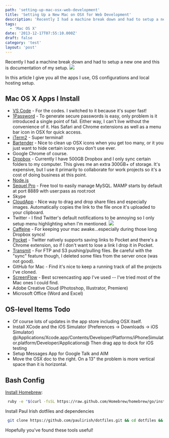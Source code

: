 ```yaml
---
path: 'setting-up-mac-osx-web-development'
title: 'Setting Up a New Mac on OSX for Web Development'
description: 'Recently I had a machine break down and had to setup a new one and this is documentation of my setup.'
tags:
  - 'Mac OS X'
date: '2013-12-17T07:55:10.000Z'
draft: false
category: 'test'
layout: 'post'
---
```


Recently I had a machine break down and had to setup a new one and this is documentation of my setup.
![](http://marcgrabanski.com/wp-content/uploads/mavericks2013-06-1913-30-56600-1372082910-500x312.jpg)

In this article I give you all the apps I use, OS configurations and local hosting setup.

## Mac OS X Apps I Install

- [VS Code](https://code.visualstudio.com) - For the codes. I switched to it because it's super fast!
- [1Password](https://agilebits.com/onepassword) - To generate secure passwords is easy, only problem is it introduced a single point of fail. Either way, I can't live without the convenience of it. Has Safari and Chrome extensions as well as a menu bar icon in OSX for quick access.
- [iTerm2](www.iterm2.com) - Super terminal!
- [Bartender](http://www.macbartender.com/) - Nice to clean up OSX icons when you get too many, or it you just want to hide certain icons you don't use ever.
- Google Chrome of course.
- [Dropbox](www.dropbox.com) - Currently I have 500GB Dropbox and I only sync certain folders to my computer. This gives me an extra 300GB+ of storage. It's expensive, but I use it primarily to collaborate for work projects so it's a cost of doing business at this point.
- [Node.js](http://nodejs.org/)
- [Sequel Pro](http://www.sequelpro.com/) - Free tool to easily manage MySQL. MAMP starts by default at port 8889 with user:pass as root:root
- Skype
- [CloudApp](http://getcloudapp.com/) - Nice way to drag and drop share files and especially images. Automatically copies the link to the file once it's uploaded to your clipboard.
- Twitter - I find Twitter's default notifications to be annoying so I only setup menu highlighting when I'm mentioned.
  ![](http://marcgrabanski.com/wp-content/uploads/2013/12/twitter-settings-300x188.png)
- [Caffeine](http://lightheadsw.com/caffeine/) - For keeping your mac awake...especially during those long Dropbox syncs!
- [Pocket](http://getpocket.com/) - Twitter natively supports saving links to Pocket and there's a Chrome extension, so if I don't want to lose a link I drop it in Pocket.
- [Transmit](http://panic.com/transmit/) - For FTP and S3 pushing/pulling files. Be careful with the "sync" feature though, I deleted some files from the server once (was not good).
- GitHub for Mac - Find it's nice to keep a running track of all the projects I've cloned.
- [ScreenFlow](http://telestream.net/screenflow/) - Best screencasting app I've used -- I've tried most of the Mac ones I could find.
- Adobe Creative Cloud (Photoshop, Illustrator, Premiere)
- Microsoft Office (Word and Excel)

## OS-level Items Todo

- Of course lots of updates in the app store including OSX itself.
- Install XCode and the iOS Simulator (Preferences -> Downloads -> iOS Simulator) @/Applications/Xcode.app/Contents/Developer/Platforms/iPhoneSimulator.platform/Developer/Applications@ Then drag app to dock for iOS testing
- Setup Messages App for Google Talk and AIM
- Move the OSX doc to the right. On a 13" the problem is more vertical space than it is horizontal.

## Bash Config

[Install Homebrew](http://brew.sh/):

```bash
 ruby -e "$(curl -fsSL https://raw.github.com/Homebrew/homebrew/go/install)"
```

Install Paul Irish dotfiles and dependencies

```bash
 git clone https://github.com/paulirish/dotfiles.git && cd dotfiles && ./sync.sh ./install-deps.sh sync.sh
```

Hopefully you've found these tools useful!

